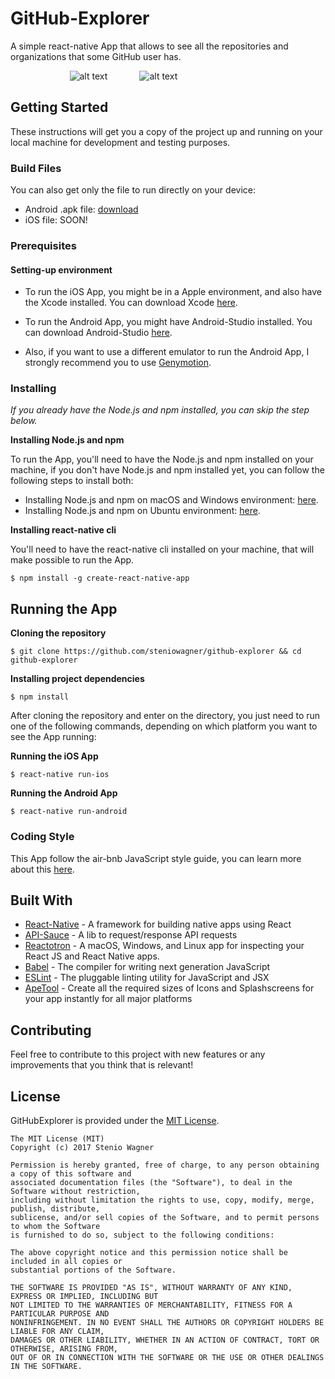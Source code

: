 # GitHub-Explorer

A simple react-native App that allows to see all the repositories and organizations that some GitHub user has.

&nbsp;&nbsp;&nbsp;&nbsp;&nbsp;&nbsp;&nbsp;&nbsp;&nbsp;&nbsp;&nbsp;&nbsp;&nbsp;&nbsp;&nbsp;&nbsp;&nbsp;&nbsp;&nbsp;&nbsp;&nbsp;&nbsp;&nbsp;&nbsp;![alt text](https://media.giphy.com/media/3oFzlZnVt9CYlAcquk/giphy.gif) &nbsp;&nbsp;&nbsp;&nbsp;&nbsp;&nbsp;&nbsp;&nbsp;&nbsp;&nbsp;&nbsp;&nbsp;![alt text](https://media.giphy.com/media/l0HUhqeubuVJK2JZm/giphy.gif)

## Getting Started

These instructions will get you a copy of the project up and running on your local machine for development and testing purposes. 

### Build Files
You can also get only the file to run directly on your device:

* Android .apk file: [download](https://drive.google.com/file/d/1wSaIF1_UZYZYk80C7XFUBStteKB7Le2o/view?usp=sharing)
* iOS file: SOON!

### Prerequisites

#### Setting-up environment

* To run the iOS App, you might be in a Apple environment, and also have the Xcode installed. You can download Xcode  [here](https://developer.apple.com/download/).

* To run the Android App, you might have Android-Studio installed. You can download Android-Studio  [here](https://developer.android.com/studio/index.html).
*  Also, if you want to use a different emulator to run the Android App, I strongly recommend you to use [Genymotion](https://www.genymotion.com/).

### Installing

 *If you already have the Node.js and npm installed, you can skip  the step below.*

**Installing Node.js and npm**

To run the App, you'll need to have the Node.js and  npm installed on your machine, if you don't have Node.js and npm installed yet, you can follow the following steps to install both:

 * Installing Node.js and npm on macOS and Windows environment: [here](https://nodejs.org/en/download/).
 * Installing Node.js and npm on Ubuntu environment: [here](https://tecadmin.net/install-latest-nodejs-npm-on-ubuntu/).

**Installing react-native cli**

You'll need to have the react-native cli installed on your machine, that will make possible to run the App.

```
$ npm install -g create-react-native-app
```

## Running the App

**Cloning the repository**
```
$ git clone https://github.com/steniowagner/github-explorer && cd github-explorer
```

**Installing project dependencies**
```
$ npm install
```

After cloning the repository and enter on the directory, you just need to run one of the following commands, depending on which platform you want to see the App running:

**Running the iOS App**

```
$ react-native run-ios
```

**Running the Android App**

```
$ react-native run-android
```

### Coding Style

This App follow the air-bnb JavaScript style guide, you can learn more about this [here](https://github.com/airbnb/javascript).

## Built With

* [React-Native](http://www.dropwizard.io/1.0.2/docs/) - A framework for building native apps using React
* [API-Sauce](https://github.com/infinitered/apisauce) - A lib to request/response API requests
* [Reactotron](https://github.com/infinitered/reactotron) - A macOS, Windows, and Linux app for inspecting your React JS and React Native apps.
* [Babel](https://babeljs.io/) - The compiler for writing next generation JavaScript
* [ESLint](https://eslint.org/) - The pluggable linting utility for JavaScript and JSX
* [ApeTool](https://apetools.webprofusion.com/app/#/tools/imagegorilla) - Create all the required sizes of Icons and Splashscreens for your app instantly for all major platforms

## Contributing

Feel free to contribute to this project with new features or any improvements that you think that is relevant!


## License

GitHubExplorer is provided under the [MIT License](https://github.com/vhesener/Closures/blob/master/LICENSE).

```text
The MIT License (MIT)
Copyright (c) 2017 Stenio Wagner
 
Permission is hereby granted, free of charge, to any person obtaining a copy of this software and
associated documentation files (the "Software"), to deal in the Software without restriction,
including without limitation the rights to use, copy, modify, merge, publish, distribute,
sublicense, and/or sell copies of the Software, and to permit persons to whom the Software
is furnished to do so, subject to the following conditions:
 
The above copyright notice and this permission notice shall be included in all copies or
substantial portions of the Software.
 
THE SOFTWARE IS PROVIDED "AS IS", WITHOUT WARRANTY OF ANY KIND, EXPRESS OR IMPLIED, INCLUDING BUT
NOT LIMITED TO THE WARRANTIES OF MERCHANTABILITY, FITNESS FOR A PARTICULAR PURPOSE AND
NONINFRINGEMENT. IN NO EVENT SHALL THE AUTHORS OR COPYRIGHT HOLDERS BE LIABLE FOR ANY CLAIM,
DAMAGES OR OTHER LIABILITY, WHETHER IN AN ACTION OF CONTRACT, TORT OR OTHERWISE, ARISING FROM,
OUT OF OR IN CONNECTION WITH THE SOFTWARE OR THE USE OR OTHER DEALINGS IN THE SOFTWARE.
```

